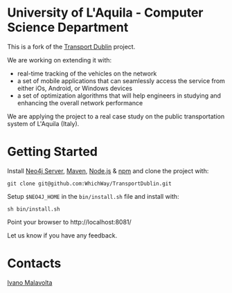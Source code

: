 University of L'Aquila - Computer Science Department
=============


This is a fork of the [Transport Dublin][6] project.


We are working on extending it with:

- real-time tracking of the vehicles on the network
- a set of mobile applications that can seamlessly access the service from either iOs, Android, or Windows devices
- a set of optimization algorithms that will help engineers in studying and enhancing the overall network performance

We are applying the project to a real case study on the public transportation system of L'Aquila (Italy).


Getting Started
=============

Install [Neo4j Server][1], [Maven][2], [Node.js][3] & [npm][4] and clone the project with:

    git clone git@github.com:WhichWay/TransportDublin.git

Setup `$NEO4J_HOME` in the `bin/install.sh` file and install with:
 
    sh bin/install.sh

Point your browser to http://localhost:8081/

Let us know if you have any feedback.




Contacts
=============

[Ivano Malavolta][7]


[1]: http://www.busonair.eu

[2]: http://neo4j.org/download/

[3]: http://maven.apache.org/

[4]: http://nodejs.org/

[5]: http://github.com/isaacs/npm 

[6]: https://github.com/WhichWay/TransportDublin

[7]: http://www.di.univaq.it/malavolta
